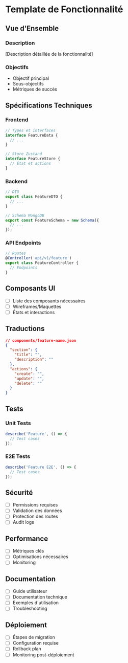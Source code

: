 # Template de Fonctionnalité

## Vue d'Ensemble

### Description

[Description détaillée de la fonctionnalité]

### Objectifs

- Objectif principal
- Sous-objectifs
- Métriques de succès

## Spécifications Techniques

### Frontend

```typescript
// Types et interfaces
interface FeatureData {
  // ...
}

// Store Zustand
interface FeatureStore {
  // État et actions
}
```

### Backend

```typescript
// DTO
export class FeatureDTO {
  // ...
}

// Schema MongoDB
export const FeatureSchema = new Schema({
  // ...
});
```

### API Endpoints

```typescript
// Routes
@Controller('api/v1/feature')
export class FeatureController {
  // Endpoints
}
```

## Composants UI

- [ ] Liste des composants nécessaires
- [ ] Wireframes/Maquettes
- [ ] États et interactions

## Traductions

```json
// components/feature-name.json
{
  "section": {
    "title": "",
    "description": ""
  },
  "actions": {
    "create": "",
    "update": "",
    "delete": ""
  }
}
```

## Tests

### Unit Tests

```typescript
describe('Feature', () => {
  // Test cases
});
```

### E2E Tests

```typescript
describe('Feature E2E', () => {
  // Test cases
});
```

## Sécurité

- [ ] Permissions requises
- [ ] Validation des données
- [ ] Protection des routes
- [ ] Audit logs

## Performance

- [ ] Métriques clés
- [ ] Optimisations nécessaires
- [ ] Monitoring

## Documentation

- [ ] Guide utilisateur
- [ ] Documentation technique
- [ ] Exemples d'utilisation
- [ ] Troubleshooting

## Déploiement

- [ ] Étapes de migration
- [ ] Configuration requise
- [ ] Rollback plan
- [ ] Monitoring post-déploiement
